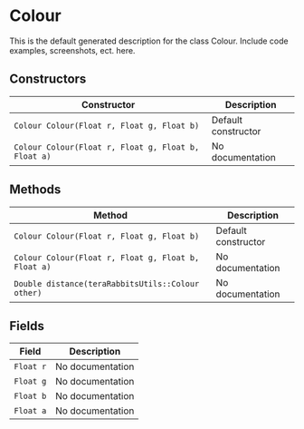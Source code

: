 
# Colour
This is the default generated description for the class Colour. Include code examples, screenshots, ect. here.

## Constructors
| Constructor  | Description              |
| ------------ | ------------------------ |
| `Colour Colour(Float r, Float g, Float b)` | Default constructor |
| `Colour Colour(Float r, Float g, Float b, Float a)` | No documentation |

## Methods
| Method                                                  | Description                                                                         |
| ------------------------------------------------------- | ----------------------------------------------------------------------------------- |
| `Colour Colour(Float r, Float g, Float b)` | Default constructor |
| `Colour Colour(Float r, Float g, Float b, Float a)` | No documentation |
| `Double distance(teraRabbitsUtils::Colour other)` | No documentation |

## Fields
| Field                                                  | Description                                                                                       |
| ------------------------------------------------------ | ------------------------------------------------------------------------------------------------- |
| `Float r` | No documentation |
| `Float g` | No documentation |
| `Float b` | No documentation |
| `Float a` | No documentation |

